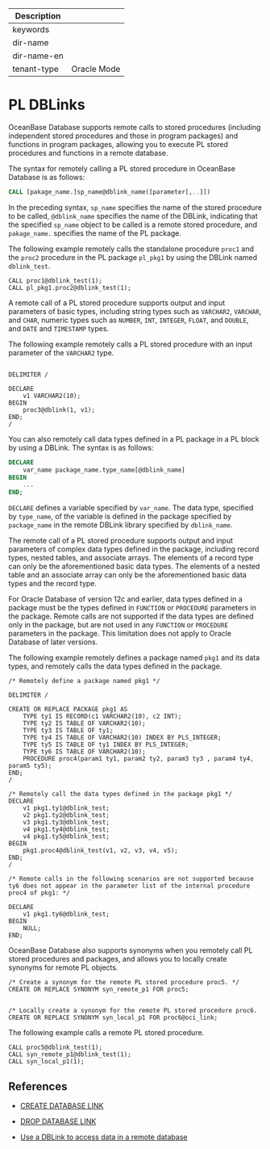 | Description   |                 |
|---------------|-----------------|
| keywords      |                 |
| dir-name      |                 |
| dir-name-en   |                 |
| tenant-type   | Oracle Mode     |


# PL DBLinks

OceanBase Database supports remote calls to stored procedures (including independent stored procedures and those in program packages) and functions in program packages, allowing you to execute PL stored procedures and functions in a remote database. 

The syntax for remotely calling a PL stored procedure in OceanBase Database is as follows:

```sql
CALL [pakage_name.]sp_name@dblink_name([parameter[,..]])
```

In the preceding syntax, `sp_name` specifies the name of the stored procedure to be called, `@dblink_name` specifies the name of the DBLink, indicating that the specified `sp_name` object to be called is a remote stored procedure, and `pakage_name.` specifies the name of the PL package. 

The following example remotely calls the standalone procedure `proc1` and the `proc2` procedure in the PL package `pl_pkg1` by using the DBLink named `dblink_test`. 

```shell
CALL proc1@dblink_test(1);
CALL pl_pkg1.proc2@dblink_test(1);
```

A remote call of a PL stored procedure supports output and input parameters of basic types, including string types such as `VARCHAR2`, `VARCHAR`, and `CHAR`, numeric types such as `NUMBER`, `INT`, `INTEGER`, `FLOAT`, and `DOUBLE`, and `DATE` and `TIMESTAMP` types. 

The following example remotely calls a PL stored procedure with an input parameter of the `VARCHAR2` type. 

```shell

DELIMITER /

DECLARE
    v1 VARCHAR2(10);
BEGIN
    proc3@dblink(1, v1);
END;
/
```

You can also remotely call data types defined in a PL package in a PL block by using a DBLink. The syntax is as follows:

```sql
DECLARE
    var_name package_name.type_name[@dblink_name]
BEGIN
    ...
END;
```

`DECLARE` defines a variable specified by `var_name`. The data type, specified by `type_name`, of the variable is defined in the package specified by `package_name` in the remote DBLink library specified by `dblink_name`. 

The remote call of a PL stored procedure supports output and input parameters of complex data types defined in the package, including record types, nested tables, and associate arrays. The elements of a record type can only be the aforementioned basic data types. The elements of a nested table and an associate array can only be the aforementioned basic data types and the record type. 

For Oracle Database of version 12c and earlier, data types defined in a package must be the types defined in `FUNCTION` or `PROCEDURE` parameters in the package. Remote calls are not supported if the data types are defined only in the package, but are not used in any `FUNCTION` or `PROCEDURE` parameters in the package. This limitation does not apply to Oracle Database of later versions. 

The following example remotely defines a package named `pkg1` and its data types, and remotely calls the data types defined in the package. 

```shell
/* Remotely define a package named pkg1 */

DELIMITER /

CREATE OR REPLACE PACKAGE pkg1 AS
    TYPE ty1 IS RECORD(c1 VARCHAR2(10), c2 INT);
    TYPE ty2 IS TABLE OF VARCHAR2(10);
    TYPE ty3 IS TABLE OF ty1;
    TYPE ty4 IS TABLE OF VARCHAR2(10) INDEX BY PLS_INTEGER;
    TYPE ty5 IS TABLE OF ty1 INDEX BY PLS_INTEGER;
    TYPE ty6 IS TABLE OF VARCHAR2(10);
    PROCEDURE proc4(param1 ty1, param2 ty2, param3 ty3 , param4 ty4, param5 ty5);
END;
/

/* Remotely call the data types defined in the package pkg1 */
DECLARE
    v1 pkg1.ty1@dblink_test;
    v2 pkg1.ty2@dblink_test;
    v3 pkg1.ty3@dblink_test;
    v4 pkg1.ty4@dblink_test;
    v4 pkg1.ty5@dblink_test;
BEGIN
    pkg1.proc4@dblink_test(v1, v2, v3, v4, v5);
END;
/

/* Remote calls in the following scenarios are not supported because ty6 does not appear in the parameter list of the internal procedure proc4 of pkg1: */

DECLARE
    v1 pkg1.ty6@dblink_test;
BEGIN
    NULL;
END;
```

OceanBase Database also supports synonyms when you remotely call PL stored procedures and packages, and allows you to locally create synonyms for remote PL objects. 

```shell
/* Create a synonym for the remote PL stored procedure proc5. */
CREATE OR REPLACE SYNONYM syn_remote_p1 FOR proc5;


/* Locally create a synonym for the remote PL stored procedure proc6.
CREATE OR REPLACE SYNONYM syn_local_p1 FOR proc6@oci_link;
```

The following example calls a remote PL stored procedure. 

```shell
CALL proc5@dblink_test(1);
CALL syn_remote_p1@dblink_test(1);
CALL syn_local_p1(1);
```

## References

* [CREATE DATABASE LINK](../../../100.sql-syntax/300.common-tenant-of-oracle-mode/900.sql-statement-of-oracle-mode/100.ddl-of-oracle-mode/1500.create-database-link-of-oracle-mode.md)

* [DROP DATABASE LINK](../../../100.sql-syntax/300.common-tenant-of-oracle-mode/900.sql-statement-of-oracle-mode/100.ddl-of-oracle-mode/3000.drop-database-link-of-oracle-mode.md)

* [Use a DBLink to access data in a remote database](../../../../300.database-object-management/200.manage-object-of-oracle-mode/1000.manage-dblink-of-oracle-mode/300.access-a-remote-database-by-a-dblink-of-oracle-mode.md)